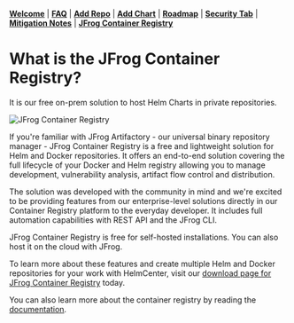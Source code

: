 [__Welcome__](README.md) | [__FAQ__](faq.md) | [__Add Repo__](inclusion.md) | [__Add Chart__](source-inclusion.md) | [__Roadmap__](roadmap.md) | [__Security Tab__](security.md) | [__Mitigation Notes__](securitymitigationspec.md) | [__JFrog Container Registry__](jfrog-cr.md) 

# What is the JFrog Container Registry?

It is our free on-prem solution to host Helm Charts in private repositories. 

![JFrog Container Registry](https://media.jfrog.com/wp-content/uploads/2019/11/20130158/Blog_JCR1200X628.png)

If you're familiar with JFrog Artifactory - our universal binary repository manager - JFrog Container Registry is a free and lightweight solution for Helm and Docker repositories. It offers an end-to-end solution covering the full lifecycle of your Docker and Helm registry allowing you to manage development, vulnerability analysis, artifact flow control and distribution.

The solution was developed with the community in mind and we're excited to be providing features from our enterprise-level solutions directly in our Container Registry platform to the everyday developer. It includes full automation capabilities with REST API and the JFrog CLI. 

JFrog Container Registry is free for self-hosted installations. You can also host it on the cloud with JFrog.

To learn more about these features and create multiple Helm and Docker repositories for your work with HelmCenter, visit our [download page for JFrog Container Registry](https://jfrog.com/download-jfrog-container-registry/) today.

You can also learn more about the container registry by reading the [documentation](https://www.jfrog.com/confluence/display/JFROG/Get+Started%3A+JFrog+Container+Registry).
